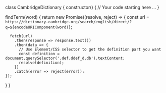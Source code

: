 class CambridgeDictionary {
  constructor() {
    // Your code starting here ...
  }

  findTerm(word) {
    return new Promise((resolve, reject) => {
      const url = `https://dictionary.cambridge.org/search/english/direct/?q=${encodeURIComponent(word)}`;

      fetch(url)
        .then(response => response.text())
        .then(data => {
          // Use Element/CSS selector to get the definition part you want
          const definition = document.querySelector('.def.ddef_d.db').textContent;
          resolve(definition);
        })
        .catch(error => reject(error));
    });
  }
}

